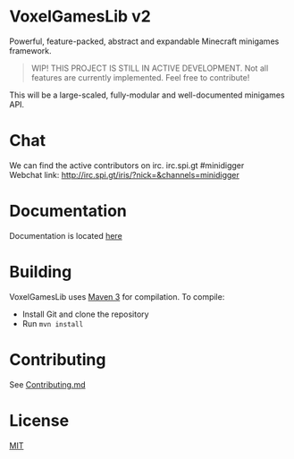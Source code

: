 # VoxelGamesLib v2

Powerful, feature-packed, abstract and expandable Minecraft minigames framework.

> WIP! THIS PROJECT IS STILL IN ACTIVE DEVELOPMENT. Not all features are currently implemented. Feel free to contribute!

This will be a large-scaled, fully-modular and well-documented minigames API.

# Chat

We can find the active contributors on irc. irc.spi.gt #minidigger  
Webchat link: http://irc.spi.gt/iris/?nick=&channels=minidigger

# Documentation

Documentation is located [here](https://voxelgameslib.github.io/docs/site/)

# Building

VoxelGamesLib uses [Maven 3](http://maven.apache.org/) for compilation. To compile:

* Install Git and clone the repository
* Run `mvn install`

# Contributing

See [Contributing.md](CONTRIBUTING.md)

# License

[MIT](LICENSE)
